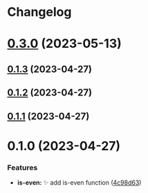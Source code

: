# Changelog
# [0.3.0](https://github.com/guysenpai/integrated-monorepo/compare/0.2.8...0.3.0) (2023-05-13)



## [0.1.3](https://github.com/guysenpai/integrated-monorepo/compare/0.1.2...0.1.3) (2023-04-27)



## [0.1.2](https://github.com/guysenpai/integrated-monorepo/compare/0.1.1...0.1.2) (2023-04-27)



## [0.1.1](https://github.com/guysenpai/integrated-monorepo/compare/0.1.0...0.1.1) (2023-04-27)



# 0.1.0 (2023-04-27)


### Features

* **is-even:** :sparkles: add is-even function ([4c98d63](https://github.com/guysenpai/integrated-monorepo/commit/4c98d63bfd59db3484423a01ece40ea8d50913c5))
